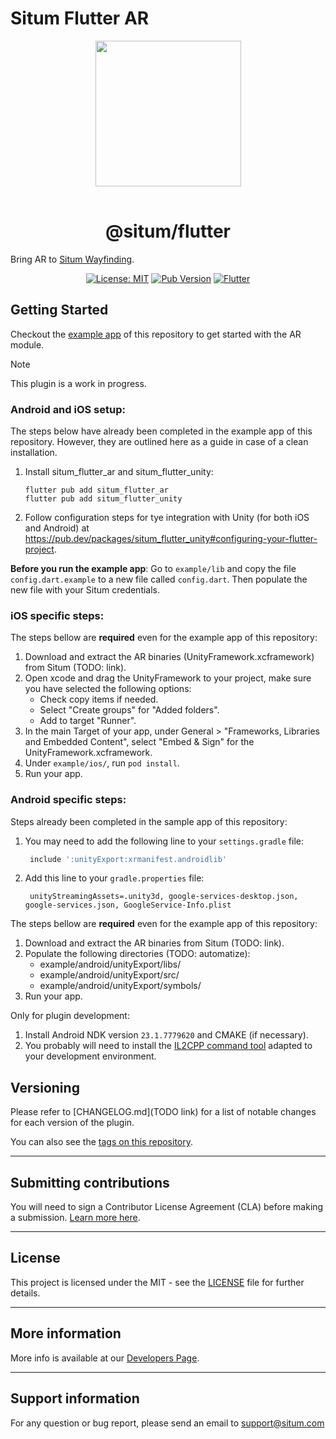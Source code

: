 # Situm Flutter AR

<p align="center"> <img width="233" src="https://situm.com/wp-content/themes/situm/img/logo-situm.svg" style="margin-bottom:1rem" />
<h1 align="center">@situm/flutter</h1>
</p>

<p align="center" style="text-align:center">

Bring AR to [Situm Wayfinding](https://situm.com/wayfinding).

</p>

<div align="center" style="text-align:center">

[![License: MIT](https://img.shields.io/badge/License-MIT-blue.svg)](https://opensource.org/licenses/MIT)
[![Pub Version](https://img.shields.io/pub/v/situm_flutter?color=blueviolet)](https://pub.dev/packages/situm_flutter)
[![Flutter](https://img.shields.io/badge/{/}-flutter-blueviolet)](https://flutter.dev/)

</div>

## Getting Started

Checkout the [example app](./example) of this repository to get started with the AR module.

> [!NOTE]  
> This plugin is a work in progress.

### Android and iOS setup:

The steps below have already been completed in the example app of this repository.
However, they are outlined here as a guide in case of a clean installation.

1. Install situm_flutter_ar and situm_flutter_unity:
    ```shell
    flutter pub add situm_flutter_ar
    flutter pub add situm_flutter_unity
    ```
2. Follow configuration steps for tye integration with Unity (for both iOS and Android)
   at https://pub.dev/packages/situm_flutter_unity#configuring-your-flutter-project.


**Before you run the example app**:
Go to `example/lib` and copy the file `config.dart.example` to a new file called `config.dart`.
Then populate the new file with your Situm credentials.

### iOS specific steps:

The steps bellow are **required** even for the example app of this repository:

1. Download and extract the AR binaries (UnityFramework.xcframework) from Situm (TODO: link).
2. Open xcode and drag the UnityFramework to your project, make sure you have selected the following
   options:
    - Check copy items if needed.
    - Select "Create groups" for "Added folders".
    - Add to target "Runner".
3. In the main Target of your app, under General > "Frameworks, Libraries and Embedded Content",
   select "Embed & Sign" for the UnityFramework.xcframework.
4. Under `example/ios/`, run `pod install`.
5. Run your app.

### Android specific steps:

Steps already been completed in the sample app of this repository:

1. You may need to add the following line to your `settings.gradle` file:
   ```groovy
    include ':unityExport:xrmanifest.androidlib'
   ```
2. Add this line to your `gradle.properties` file:
   ```properties
    unityStreamingAssets=.unity3d, google-services-desktop.json, google-services.json, GoogleService-Info.plist
   ```

The steps bellow are **required** even for the example app of this repository:

1. Download and extract the AR binaries from Situm (TODO: link).
2. Populate the following directories (TODO: automatize):
    - example/android/unityExport/libs/
    - example/android/unityExport/src/
    - example/android/unityExport/symbols/
3. Run your app.

Only for plugin development:

1. Install Android NDK version `23.1.7779620` and CMAKE (if necessary).
2. You probably will need to install
   the [IL2CPP command tool](https://unity.com/releases/editor/qa/lts-releases?major_version=&minor_version=&version=&page=0)
   adapted to your development environment.

## Versioning

Please refer to [CHANGELOG.md](TODO link) for a list of notable changes for each version of the
plugin.

You can also see the [tags on this repository](./tags).

---

## Submitting contributions

You will need to sign a Contributor License Agreement (CLA) before making a
submission. [Learn more here](https://situm.com/contributions/).

---

## License

This project is licensed under the MIT - see the [LICENSE](./LICENSE) file for further details.

---

## More information

More info is available at our [Developers Page](https://situm.com/docs/01-introduction/).

---

## Support information

For any question or bug report, please send an email
to [support@situm.com](mailto:support@situm.com)